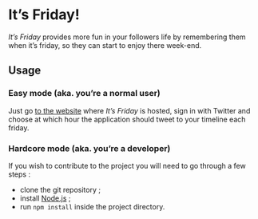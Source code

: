# It’s Friday!

_It’s Friday_ provides more fun in your followers life by remembering them when it’s friday, so they can start to enjoy there week-end.

## Usage

### Easy mode (aka. you’re a normal user)

Just go [to the website](http://friday.jpardanaud.com) where _It’s Friday_ is hosted, sign in with Twitter and choose at which hour the application should tweet to your timeline each friday.

### Hardcore mode (aka. you’re a developer)

If you wish to contribute to the project you will need to go through a few steps :

* clone the git repository ;
* install [Node.js](http://nodejs.org/) ;
* run `npm install` inside the project directory.